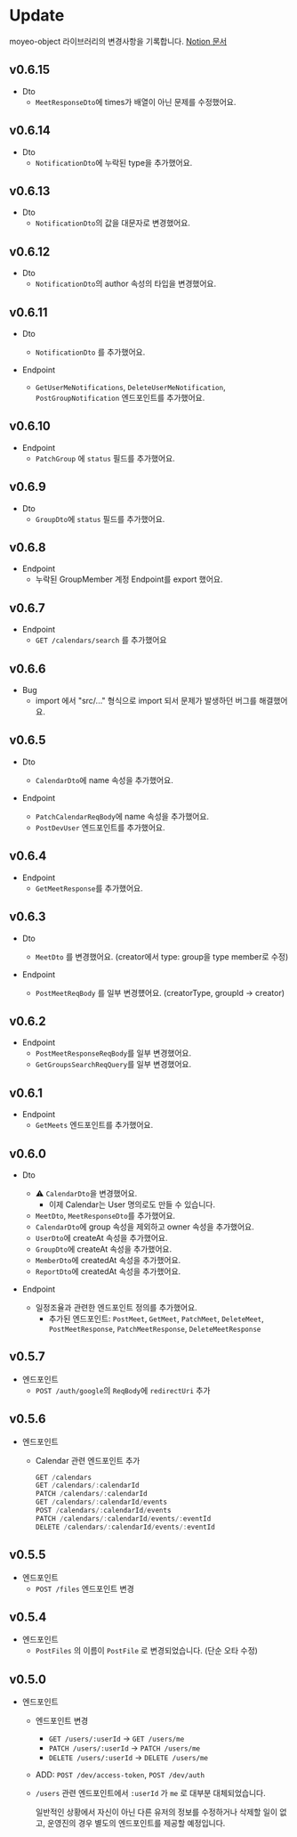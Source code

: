 # Update

moyeo-object 라이브러리의 변경사항을 기록합니다. [Notion 문서](https://www.notion.so/32aed8bf42344d698e7430326b3037ad)

## v0.6.15

-   Dto
    -   `MeetResponseDto`에 times가 배열이 아닌 문제를 수정했어요.

## v0.6.14

-   Dto
    -   `NotificationDto`에 누락된 type을 추가했어요.

## v0.6.13

-   Dto
    -   `NotificationDto`의 값을 대문자로 변경했어요.

## v0.6.12

-   Dto
    -   `NotificationDto`의 author 속성의 타입을 변경했어요.

## v0.6.11

-   Dto

    -   `NotificationDto` 를 추가했어요.

-   Endpoint
    -   `GetUserMeNotifications`, `DeleteUserMeNotification`, `PostGroupNotification` 엔드포인트를 추가했어요.

## v0.6.10

-   Endpoint
    -   `PatchGroup` 에 `status` 필드를 추가했어요.

## v0.6.9

-   Dto
    -   `GroupDto`에 `status` 필드를 추가했어요.

## v0.6.8

-   Endpoint
    -   누락된 GroupMember 계정 Endpoint를 export 했어요.

## v0.6.7

-   Endpoint
    -   `GET /calendars/search` 를 추가했어요

## v0.6.6

-   Bug
    -   import 에서 "src/..." 형식으로 import 되서 문제가 발생하던 버그를 해결했어요.

## v0.6.5

-   Dto

    -   `CalendarDto`에 name 속성을 추가했어요.

-   Endpoint
    -   `PatchCalendarReqBody`에 name 속성을 추가했어요.
    -   `PostDevUser` 엔드포인트를 추가했어요.

## v0.6.4

-   Endpoint
    -   `GetMeetResponse`를 추가했어요.

## v0.6.3

-   Dto

    -   `MeetDto` 를 변경했어요. (creator에서 type: group을 type member로 수정)

-   Endpoint

    -   `PostMeetReqBody` 를 일부 변경헀어요. (creatorType, groupId -> creator)

## v0.6.2

-   Endpoint
    -   `PostMeetResponseReqBody`를 일부 변경했어요.
    -   `GetGroupsSearchReqQuery`를 일부 변경했어요.

## v0.6.1

-   Endpoint
    -   `GetMeets` 엔드포인트를 추가했어요.

## v0.6.0

-   Dto

    -   ⚠️ `CalendarDto`을 변경했어요.
        -   이제 Calendar는 User 명의로도 만들 수 있습니다.
    -   `MeetDto`, `MeetResponseDto`를 추가했어요.
    -   `CalendarDto`에 group 속성을 제외하고 owner 속성을 추가했어요.
    -   `UserDto`에 createAt 속성을 추가했어요.
    -   `GroupDto`에 createAt 속성을 추가했어요.
    -   `MemberDto`에 createdAt 속성을 추가했어요.
    -   `ReportDto`에 createdAt 속성을 추가했어요.

-   Endpoint
    -   일정조율과 관련한 엔드포인트 정의를 추가했어요.
        -   추가된 엔드포인트: `PostMeet`, `GetMeet`, `PatchMeet`, `DeleteMeet`, `PostMeetResponse`, `PatchMeetResponse`, `DeleteMeetResponse`

## v0.5.7

-   엔드포인트
    -   `POST /auth/google`의 `ReqBody`에 `redirectUri` 추가

## v0.5.6

-   엔드포인트

    -   Calendar 관련 엔드포인트 추가

        ```typescript
        GET /calendars
        GET /calendars/:calendarId
        PATCH /calendars/:calendarId
        GET /calendars/:calendarId/events
        POST /calendars/:calendarId/events
        PATCH /calendars/:calendarId/events/:eventId
        DELETE /calendars/:calendarId/events/:eventId
        ```

## v0.5.5

-   엔드포인트
    -   `POST /files` 엔드포인트 변경

## v0.5.4

-   엔드포인트
    -   `PostFiles` 의 이름이 `PostFile` 로 변경되었습니다. (단순 오타 수정)

## v0.5.0

-   엔드포인트

    -   엔드포인트 변경

        -   `GET /users/:userId` → `GET /users/me`
        -   `PATCH /users/:userId` → `PATCH /users/me`
        -   `DELETE /users/:userId` → `DELETE /users/me`

    -   ADD: `POST /dev/access-token`, `POST /dev/auth`

    -   `/users` 관련 엔드포인트에서 `:userId` 가 `me` 로 대부분 대체되었습니다.

        일반적인 상황에서 자신이 아닌 다른 유저의 정보를 수정하거나 삭제할 일이 없고, 운영진의 경우 별도의 엔드포인트를 제공할 예정입니다.
